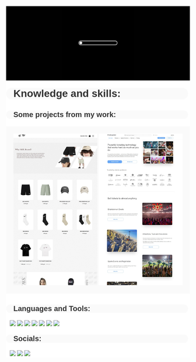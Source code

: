 
<html>
<head>
<meta charset="UTF-8">
<link rel="stylesheet" href="/readme.css">
</head>
<body style="margin: 10px;">
<div style="background-color: white;">
<div style="background-color: rgb(1, 1, 1);" class="gif-background">
<div style="text-align: center;">
<img style="height: 200px;" src="giphy (1).gif">
</div>
</div>
<div style="color: rgb(50, 50, 50); font-size: 28px;font-family: Arial; font-weight: bold; width: 95%; background-color: rgb(250, 250, 250); padding-left: 20px; border-radius: 20px; margin-top: 20px;">Knowledge and skills:</div>
<div style="font-family: Arial; font-size: 20px; font-weight: bold; margin-bottom: 20px; color: rgb(50, 50, 50); background-color: rgb(250, 250, 250); padding-left: 20px; width: 95%; border-radius: 20px; margin-top: 30px;">Some projects from my work:</div>
<div style="text-align: center; background-color: rgb(250, 250, 250); padding-top: 20px; padding-bottom: 20px; border-radius; 30px;">
<img style="width: 230px;" src="gensyxa-github.jpg">
<img style="width: 230px;" src="Platinum.github.jpg">
</div>
<div style="margin-top: 30px;">
<div style="font-family: Arial; font-size: 20px; font-weight: bold; margin-bottom: 20px; color: rgb(50, 50, 50); background-color: rgb(250, 250, 250); padding-left: 20px; width: 95%; border-radius: 20px;">Languages and Tools:</div>
<div style="padding-left: 10px; padding-right: 10px;">
<img src="https://img.shields.io/badge/-HTML5-yellow?style=for-the-badge&logo=HTML5&logoColor=">
<img src="https://img.shields.io/badge/-CSS3-yellow?style=for-the-badge&logo=CSS3&logoColor=blue">
<img src="https://img.shields.io/badge/-JavaScript-yellow?style=for-the-badge&logo=JavaScript&logoColor=">
<img src="https://img.shields.io/badge/-ADOBE PHOTSHOP-yellow?style=for-the-badge&logo=adobephotoshop&logoColor=">
<img src="https://img.shields.io/badge/-FIGMA-yellow?style=for-the-badge&logo=Figma&logoColor=">
<img src="https://img.shields.io/badge/-tilda-yellow?style=for-the-badge&logo=TildaPublishing&logoColor=">
<img src="https://img.shields.io/badge/-SQL-yellow?style=for-the-badge&logo=sql&logoColor=">
</div>
</div>
<div style="font-family: Arial; font-size: 20px; font-weight: bold; margin-bottom: 20px; color: rgb(50, 50, 50); background-color: rgb(250, 250, 250); padding-left: 20px; width: 95%; border-radius: 20px; margin-top: 20px;">Socials:</div>
<div style="padding-left: 10px; padding-right: 10px;">
<img style="cursor: pointer;" onclick="https://t.me/nVladosn" src="https://img.shields.io/badge/-Telegram-yellow?style=for-the-badge&logo=telegram&logoColor=">
<img style="cursor: pointer;" onclick="https://instagram.com/m_vlados_m" src="https://img.shields.io/badge/-Instagram-yellow?style=for-the-badge&logo=instagram&logoColor=">
<img style="cursor: pointer;" onclick="https://www.codewars.com/users/Vlados3661" src="https://img.shields.io/badge/-Codewars-yellow?style=for-the-badge&logo=Codewars&logoColor=">
</div>
</div>
</body>
</html>